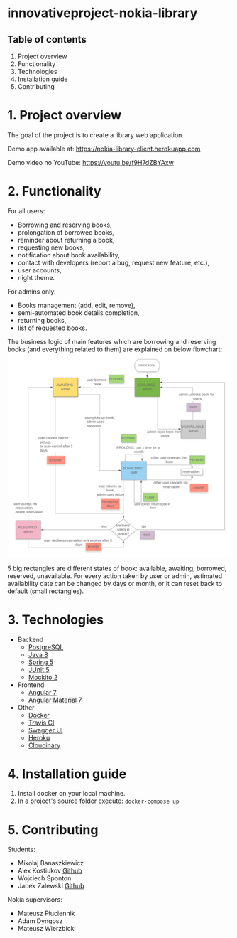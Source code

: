# innovativeproject-nokia-library
## Table of contents
1. Project overview
2. Functionality
3. Technologies
4. Installation guide
5. Contributing

# 1. Project overview
The goal of the project is to create a library web application.

Demo app available at: https://nokia-library-client.herokuapp.com

Demo video no YouTube: https://youtu.be/f9H7dZBYAxw

# 2. Functionality
For all users:
* Borrowing and reserving books,
* prolongation of borrowed books,
* reminder about returning a book,
* requesting new books,
* notification about book availability,
* contact with developers (report a bug, request new feature, etc.),
* user accounts,
* night theme.

For admins only:
* Books management (add, edit, remove),
* semi-automated book details completion,
* returning books,
* list of requested books.

The business logic of main features which are borrowing and reserving books (and everything related to them) are explained on below flowchart:
![Flowchart](./logic_flowchart.jpeg)

5 big rectangles are different states of book: available, awaiting, borrowed, reserved, unavailable. 
For every action taken by user or admin, estimated availability date can be changed by days or month, or it can reset back to default (small rectangles).

# 3. Technologies
* Backend
  * [PostgreSQL](https://www.postgresql.org/)
  * [Java 8](https://www.java.com)
  * [Spring 5](https://spring.io/)
  * [JUnit 5](https://junit.org/junit5/)
  * [Mockito 2](https://site.mockito.org/)
* Frontend
  * [Angular 7](https://angular.io/)
  * [Angular Material 7](https://material.angular.io/)
* Other
  * [Docker](https://www.docker.com/)
  * [Travis CI](https://travis-ci.org/)
  * [Swagger UI](https://swagger.io/)
  * [Heroku](https://www.heroku.com/)
  * [Cloudinary](https://cloudinary.com/) 

# 4. Installation guide
1. Install docker on your local machine.
2. In a project's source folder execute: ``` docker-compose up ```

# 5. Contributing
Students:
* Mikołaj Banaszkiewicz
* Alex Kostiukov [Github](https://github.com/KostiukovAleksey)
* Wojciech Sponton 
* Jacek Zalewski [Github](https://github.com/tubidubidam)

Nokia supervisors:
* Mateusz Płuciennik
* Adam Dyngosz
* Mateusz Wierzbicki